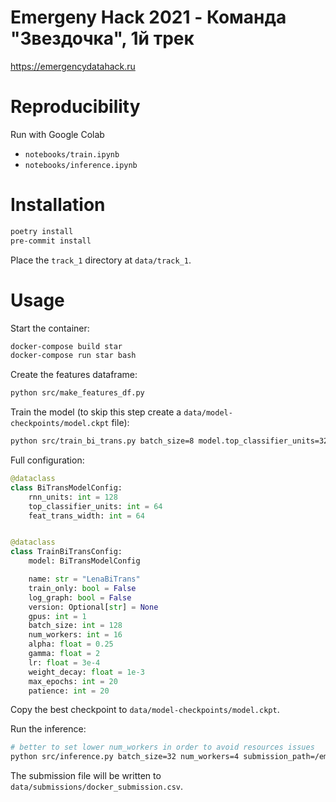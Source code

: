 # Emergeny Hack 2021 - Команда "Звездочка", 1й трек

https://emergencydatahack.ru

# Reproducibility
Run with Google Colab
 - `notebooks/train.ipynb`
 - `notebooks/inference.ipynb`

# Installation
```bash
poetry install
pre-commit install
```

Place the `track_1` directory at `data/track_1`.

# Usage
Start the container:

```bash
docker-compose build star
docker-compose run star bash
```

Create the features dataframe:

```bash
python src/make_features_df.py
````

Train the model (to skip this step create a `data/model-checkpoints/model.ckpt` file):

```bash
python src/train_bi_trans.py batch_size=8 model.top_classifier_units=32
```

Full configuration:
```python
@dataclass
class BiTransModelConfig:
    rnn_units: int = 128
    top_classifier_units: int = 64
    feat_trans_width: int = 64


@dataclass
class TrainBiTransConfig:
    model: BiTransModelConfig

    name: str = "LenaBiTrans"
    train_only: bool = False
    log_graph: bool = False
    version: Optional[str] = None
    gpus: int = 1
    batch_size: int = 128
    num_workers: int = 16
    alpha: float = 0.25
    gamma: float = 2
    lr: float = 3e-4
    weight_decay: float = 1e-3
    max_epochs: int = 20
    patience: int = 20
```

Copy the best checkpoint to `data/model-checkpoints/model.ckpt`.

Run the inference:

```bash
# better to set lower num_workers in order to avoid resources issues
python src/inference.py batch_size=32 num_workers=4 submission_path=/emergency/data/submissions/docker_submission.csv
```

The submission file will be written to `data/submissions/docker_submission.csv`.
